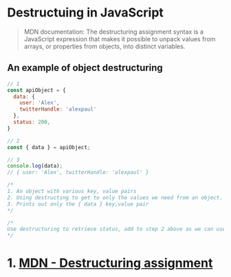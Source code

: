 # Destructuing in JavaScript

> MDN documentation: The destructuring assignment syntax is a JavaScript expression that makes it possible to unpack values from arrays, or properties from objects, into distinct variables.


## An example of object destructuring

```javascript 
// 1
const apiObject = {
  data: {
    user: 'Alex', 
    twitterHandle: 'alexpaul'
  }, 
  status: 200, 
}

// 2 
const { data } = apiObject; 

// 3
console.log(data); 
// { user: 'Alex', twitterHandle: 'alexpaul' }

/*
1. An object with various key, value pairs 
2. Using destructing to get to only the values we need from an object. 
3. Prints out only the { data } key,value pair 
*/

/*
Use destructuring to retrieve status, add to step 2 above as we can use comma delimeter to include more properties for destructuring
*/
```

# 1. [MDN - Destructuring assignment](https://developer.mozilla.org/en-US/docs/Web/JavaScript/Reference/Operators/Destructuring_assignment)
